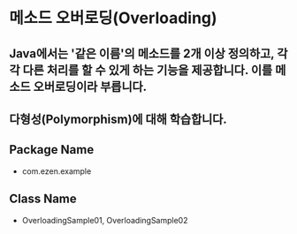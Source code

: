 # 메소드 오버로딩(Overloading)
## Java에서는 '같은 이름'의 메소드를 2개 이상 정의하고, 각각 다른 처리를 할 수 있게 하는 기능을 제공합니다. 이를 메소드 오버로딩이라 부릅니다.
## 다형성(Polymorphism)에 대해 학습합니다.
## Package Name
* com.ezen.example
## Class Name
* OverloadingSample01, OverloadingSample02 

